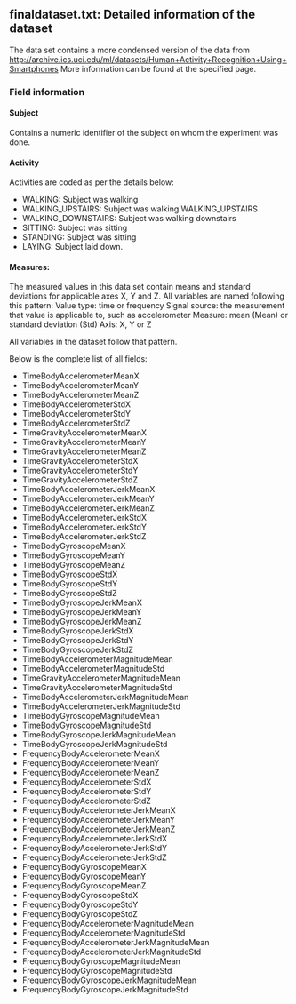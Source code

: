 ## finaldataset.txt: Detailed information of the dataset

The data set contains a more condensed version of the data from http://archive.ics.uci.edu/ml/datasets/Human+Activity+Recognition+Using+Smartphones
More information can be found at the specified page.

### Field information

#### Subject
Contains a numeric identifier of the subject on whom the experiment was done.

#### Activity
Activities are coded as per the details below:
* WALKING: Subject was walking
* WALKING_UPSTAIRS: Subject was walking WALKING_UPSTAIRS
* WALKING_DOWNSTAIRS: Subject was walking downstairs
* SITTING: Subject was sitting
* STANDING: Subject was sitting
* LAYING: Subject laid down.

#### Measures:
The measured values in this data set contain means and standard deviations for applicable axes X, Y and Z. All variables are named following this pattern:
Value type: time or frequency
Signal source: the measurement that value is applicable to, such as accelerometer
Measure: mean (Mean) or standard deviation (Std)
Axis: X, Y or Z

All variables in the dataset follow that pattern.

Below is the complete list of all fields:
* TimeBodyAccelerometerMeanX
* TimeBodyAccelerometerMeanY
* TimeBodyAccelerometerMeanZ
* TimeBodyAccelerometerStdX
* TimeBodyAccelerometerStdY
* TimeBodyAccelerometerStdZ
* TimeGravityAccelerometerMeanX
* TimeGravityAccelerometerMeanY
* TimeGravityAccelerometerMeanZ
* TimeGravityAccelerometerStdX
* TimeGravityAccelerometerStdY
* TimeGravityAccelerometerStdZ
* TimeBodyAccelerometerJerkMeanX
* TimeBodyAccelerometerJerkMeanY
* TimeBodyAccelerometerJerkMeanZ
* TimeBodyAccelerometerJerkStdX
* TimeBodyAccelerometerJerkStdY
* TimeBodyAccelerometerJerkStdZ
* TimeBodyGyroscopeMeanX
* TimeBodyGyroscopeMeanY
* TimeBodyGyroscopeMeanZ
* TimeBodyGyroscopeStdX
* TimeBodyGyroscopeStdY
* TimeBodyGyroscopeStdZ
* TimeBodyGyroscopeJerkMeanX
* TimeBodyGyroscopeJerkMeanY
* TimeBodyGyroscopeJerkMeanZ
* TimeBodyGyroscopeJerkStdX
* TimeBodyGyroscopeJerkStdY
* TimeBodyGyroscopeJerkStdZ
* TimeBodyAccelerometerMagnitudeMean
* TimeBodyAccelerometerMagnitudeStd
* TimeGravityAccelerometerMagnitudeMean
* TimeGravityAccelerometerMagnitudeStd
* TimeBodyAccelerometerJerkMagnitudeMean
* TimeBodyAccelerometerJerkMagnitudeStd
* TimeBodyGyroscopeMagnitudeMean
* TimeBodyGyroscopeMagnitudeStd
* TimeBodyGyroscopeJerkMagnitudeMean
* TimeBodyGyroscopeJerkMagnitudeStd
* FrequencyBodyAccelerometerMeanX
* FrequencyBodyAccelerometerMeanY
* FrequencyBodyAccelerometerMeanZ
* FrequencyBodyAccelerometerStdX
* FrequencyBodyAccelerometerStdY
* FrequencyBodyAccelerometerStdZ
* FrequencyBodyAccelerometerJerkMeanX
* FrequencyBodyAccelerometerJerkMeanY
* FrequencyBodyAccelerometerJerkMeanZ
* FrequencyBodyAccelerometerJerkStdX
* FrequencyBodyAccelerometerJerkStdY
* FrequencyBodyAccelerometerJerkStdZ
* FrequencyBodyGyroscopeMeanX
* FrequencyBodyGyroscopeMeanY
* FrequencyBodyGyroscopeMeanZ
* FrequencyBodyGyroscopeStdX
* FrequencyBodyGyroscopeStdY
* FrequencyBodyGyroscopeStdZ
* FrequencyBodyAccelerometerMagnitudeMean
* FrequencyBodyAccelerometerMagnitudeStd
* FrequencyBodyAccelerometerJerkMagnitudeMean
* FrequencyBodyAccelerometerJerkMagnitudeStd
* FrequencyBodyGyroscopeMagnitudeMean
* FrequencyBodyGyroscopeMagnitudeStd
* FrequencyBodyGyroscopeJerkMagnitudeMean
* FrequencyBodyGyroscopeJerkMagnitudeStd
